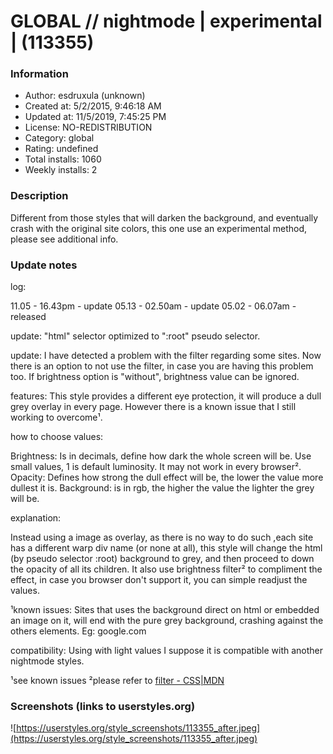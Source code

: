 # GLOBAL //  nightmode | experimental | (113355)

### Information
- Author: esdruxula (unknown)
- Created at: 5/2/2015, 9:46:18 AM
- Updated at: 11/5/2019, 7:45:25 PM
- License: NO-REDISTRIBUTION
- Category: global
- Rating: undefined
- Total installs: 1060
- Weekly installs: 2


### Description
Different from those styles that will darken the background, and eventually crash with the original site colors, this one use an experimental method, please see additional info.

### Update notes
log:

11.05 - 16.43pm - update
05.13 - 02.50am - update
05.02 - 06.07am - released

update: "html" selector optimized to ":root" pseudo selector.

update: I have detected a problem with the filter regarding some sites. Now there is an option to not use the filter, in case you are having this problem too. If brightness option is "without", brightness value can be ignored.

features:
This style provides a different eye protection, it will produce a dull grey overlay in every page. However there is a known issue that I still working to overcome¹.

how to choose values:

Brightness: Is in decimals, define how dark the whole screen will be. Use small values, 1 is default luminosity. It may not work in every browser².
Opacity: Defines how strong the dull effect will be, the lower the value more dullest it is.
Background: is in rgb, the higher the value the lighter the grey will be.

explanation:

Instead using a image as overlay, as there is no way to do such ,each site has a different warp div name (or none at all), this style will change the html (by pseudo selector :root) background to grey, and then proceed to down the opacity of all its children. It also use brightness filter² to compliment the effect, in case you browser don't support it, you can simple readjust the values.

¹known issues:
Sites that uses the background direct on html or embedded an image on it, will end with the pure grey background, crashing against the others elements. Eg: google.com

compatibility:
Using with light values I suppose it is compatible with another nightmode styles.

¹see known issues
²please refer to <a href="https://developer.mozilla.org/en-US/docs/Web/CSS/filter-function/brightness"> filter - CSS|MDN </a>

### Screenshots (links to userstyles.org)
![https://userstyles.org/style_screenshots/113355_after.jpeg](https://userstyles.org/style_screenshots/113355_after.jpeg)


